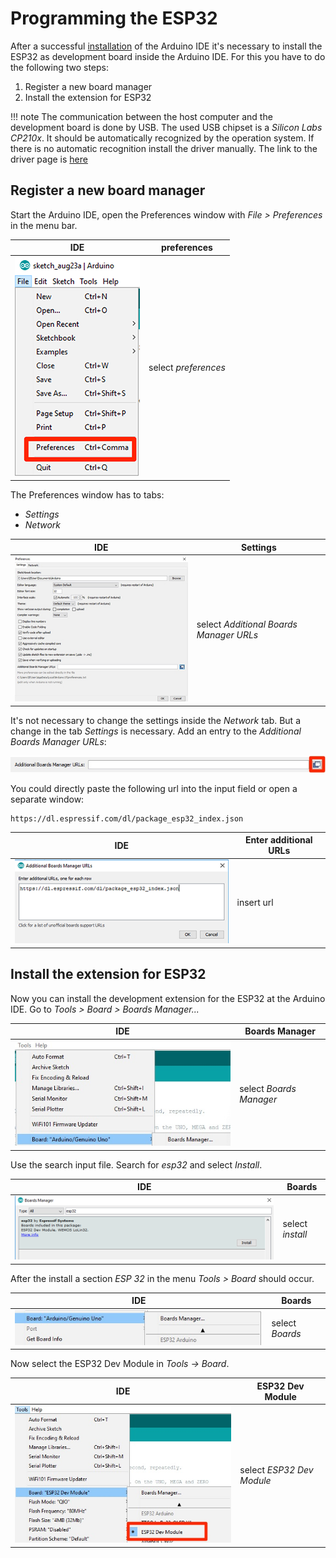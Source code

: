 # Programming the ESP32

After a successful [installation](../install) of the Arduino IDE it's necessary to install the ESP32 as development board inside the Arduino IDE. For this you have to do the following two steps:

1. Register a new board manager
2. Install the extension for ESP32

!!! note
    The communication between the host computer and the development board is done by USB. The used USB chipset is a *Silicon Labs CP210x*. It should be automatically recognized by the operation system. If there is no automatic recognition install the driver manually. The link to the driver page is [here](https://www.silabs.com/products/development-tools/software/usb-to-uart-bridge-vcp-drivers)

## Register a new board manager

Start the Arduino IDE, open the Preferences window with *File > Preferences* in the menu bar.

| IDE | preferences |
| --- | --- | 
| ![Open Preferences windows](../../images/esp32/arduino_ide/open_preferences.png) | select *preferences* |

The Preferences window has to tabs:

+ *Settings*
+ *Network*

| IDE | Settings |
| --- | --- | 
| ![Preferences window](../../images/esp32/arduino_ide/preferences_window.jpg) | select *Additional Boards Manager URLs* |

It's not necessary to change the settings inside the *Network* tab. But a change in the tab *Settings* is necessary. Add an entry to the *Additional Boards Manager URLs*:

![board_manager_urls](../../images/esp32/arduino_ide/board_manager_urls.jpg)

You could directly paste the following url into the input field or open a separate window:

```
https://dl.espressif.com/dl/package_esp32_index.json
```

| IDE | Enter additional URLs |
| --- | --- | 
| ![board_manager_urls](../../images/esp32/arduino_ide/url_dialog.png) | insert url |

## Install the extension for ESP32

Now you can install the development extension for the ESP32 at the Arduino IDE. Go to *Tools > Board > Boards Manager...*

| IDE | Boards Manager |
| --- | --- | 
| ![menu_boards_manager](../../images/esp32/arduino_ide/menu_boards_manager.jpg) | select *Boards Manager* |

Use the search input file. Search for *esp32* and select *Install*.

| IDE | Boards |
| --- | --- | 
| ![](../../images/esp32/arduino_ide/board_manager_01.png) | select *install* |

After the install a section *ESP 32* in the menu *Tools > Board* should occur.

| IDE | Boards |
| --- | --- | 
| ![esp32_menu_entry](../../images/esp32/arduino_ide/esp32_menu_entry.jpg) | select *Boards* |

Now select the ESP32 Dev Module in *Tools -> Board*.

| IDE | ESP32 Dev Module |
| --- | --- | 
| ![select_board](../../images/esp32/arduino_ide/select_board.jpg) | select *ESP32 Dev Module* | 
